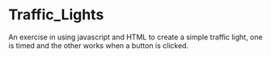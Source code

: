# Traffic_Lights
 An exercise in using javascript and HTML to create a simple traffic light, one is timed and the other works when a button is clicked.
